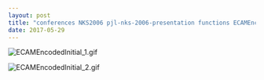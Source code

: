 ```yaml
---
layout: post
title: "conferences NKS2006 pjl-nks-2006-presentation functions ECAMEncodedInitial.nb"
date: 2017-05-29
---
```


![ECAMEncodedInitial_1.gif](../../../assets/2017/05/29/ECAMEncodedInitial-500px/ECAMEncodedInitial_1.gif)

![ECAMEncodedInitial_2.gif](../../../assets/2017/05/29/ECAMEncodedInitial-500px/ECAMEncodedInitial_2.gif)

